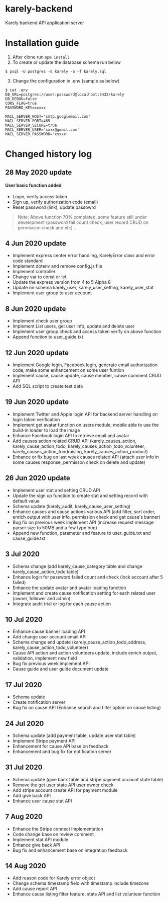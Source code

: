 # karely-backend
Karely backend API application server

# Installation guide
1. After clone run `npm install`
2. To create or update the database schema run below
```shell
$ psql -U postgres -d karely -a -f karely.sql
```

3. Change the configuration in .env (sample as below)
```shell
$ cat .env
DB_URL=postgres://user:password@localhost:5432/karely
DB_DEBUG=false
CORS_FLAG=true
PASSWORD_KEY=xxxxx

MAIL_SERVER_HOST='smtp.googlemail.com'
MAIL_SERVER_PORT=465
MAIL_SERVER_SECURE=true
MAIL_SERVER_USER='xxxx@gmail.com'
MAIL_SERVER_PASSWORD='xxxxx'

```

# Changed history log
## 28 May 2020 update
#### User basic function added
* Login, verify access token
* Sign up, verify authorization code (email)
* Reset password (link), update passowrd

> Note: Above function 70% completed, some feature still under development (password fail count check, user record CRUD on permission check and etc) ...

## 4 Jun 2020 update
* Implement express center error handling, KarelyError class and error code standard 
* Implement dotenv and remove config.js file
* Implement controller 
* Change var to const or let
* Update the express version from 4 to 5 Alpha 8
* Update on schema karely\_user, karely\_user\_setting, karely\_user\_stat
* Implement user group to user account

## 8 Jun 2020 update
* Implement check user group 
* Implement List users, get user info, update and delete user
* Implement user group check and access token verify on above function
* Append function to user\_guide.txt

## 12 Jun 2020 update
* Implement Google login, Facebook login, generate email authorization code, make some enhancement on some user funtion
* Implement cause, cause update, cause member, cause comment CRUD API
* Add SQL script to create test data

## 19 Jun 2020 update
* Implement Twitter and Apple login API for backend server handling on login token verification
* Implement get avatar function on users module, mobile able to use the build-in loader to load the image 
* Enhance Facebook login API to retrieve email and avatar
* Add causes action related CRUD API (karely\_causes\_action, karely\_cause\_action\_todo, karely\_causes\_action\_todo\_volunteer, karely\_causes\_action\_fundraising, karely\_causes\_action\_product)
* Enhance or fix bug on last week causes related API (attach user info in some causes response, permisson check on delete and update)

## 26 Jun 2020 update
* Implement user stat and setting CRUD API 
* Update the sign up function to create stat and setting record with default value
* Schema update (karely\_audit, karely\_cause\_user\_setting)
* Enhance causes and cause actions various API (add filter, sort order, enrich output with user info, permission check and get cause's banner)
* Bug fix on previous week implement API (increase request message parser size to 50MB and a few typo bug)
* Append new function, parameter and feature to user\_guide.txt and cause\_guide.txt

## 3 Jul 2020
* Schema change (add karely\_cause\_category table and change karely\_cause\_action\_todo table)
* Enhance login for password failed count and check (lock account after 5 failed)
* Enhance the update avatar and avatar loading function
* Implement and create cause notification setting for each related user (owner, follower and admin)
* Integrate audit trial or log for each cause action

## 10 Jul 2020
* Enhance cause banner loading API
* Add change user account email API
* Schema change and update (karely\_cause\_action\_todo\_address, karely\_cause\_action\_todo\_volunteer)
* Cause API action and action volunteers update, include enrich output, validation, implement new field
* Bug fix previous week implement API
* Cause guide and user guide document update 

## 17 Jul 2020
* Schema update
* Create notification server
* Bug fix on cause API (Enhance search and filter option on cause listing)

## 24 Jul 2020
* Schema update (add payment table, update user stat table)
* Implement Stripe payment API
* Enhancement for cause API base on feedback
* Enhancement and bug fix for notification server 

## 31 Jul 2020
* Schema update (give back table and stripe payment account state table)
* Remove the get user state API user owner check
* Add stripe account create API for payment module
* Add give back API 
* Enhance user cause stat API

## 7 Aug 2020
* Enhance the Stripe connect implementation
* Code change base on review comment
* Implement stat API module
* Enhance give back API 
* Bug fix and enhancement base on integration feedback

## 14 Aug 2020
* Add reason code for Karely error object
* Change schema timestamp field with timestamp include timezone
* Add cause report API
* Enhance cause listing filter feature, stats API and list volunteer function


